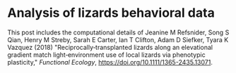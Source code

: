 # Analysis of lizards behavioral data

This post includes the computational details of Jeanine M Refsnider, Song S Qian, Henry M Streby, Sarah E Carter, Ian T Clifton, Adam D Siefker, Tyara K Vazquez (2018) "Reciprocally‐transplanted lizards along an elevational gradient match light‐environment use of local lizards via phenotypic plasticity," _Functional Ecology_, https://doi.org/10.1111/1365-2435.13071.  
 
